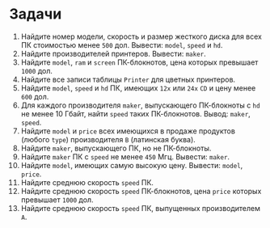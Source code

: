 # Задачи

1. Найдите номер модели, скорость и размер жесткого диска для всех ПК стоимостью менее `500` дол. Вывести: `model`, `speed` и `hd`.
2. Найдите производителей принтеров. Вывести: `maker`.
3. Найдите `model`, `ram` и `screen` ПК-блокнотов, цена которых превышает `1000` дол.
4. Найдите все записи таблицы `Printer` для цветных принтеров.
5. Найдите `model`, `speed` и `hd` ПК, имеющих `12x` или `24x` `CD` и цену менее `600` дол.
6. Для каждого производителя `maker`, выпускающего ПК-блокноты c `hd` не менее 10 Гбайт, найти `speed` таких ПК-блокнотов. Вывод: `maker`, `speed`.
7. Найдите `model` и `price` всех имеющихся в продаже продуктов (любого `type`) производителя `B` (латинская буква).
8. Найдите `maker`, выпускающего ПК, но не ПК-блокноты.
9. Найдите `maker` ПК с `speed` не менее `450` Мгц. Вывести: `maker`.
10. Найдите `model`, имеющих самую высокую цену. Вывести: `model`, `price`.
11. Найдите среднюю скорость `speed` ПК.
12. Найдите среднюю скорость `speed` ПК-блокнотов, цена `price` которых превышает `1000` дол.
13. Найдите среднюю скорость `speed` ПК, выпущенных производителем `A`.